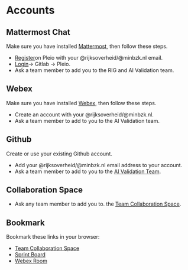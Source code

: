 # Accounts

## Mattermost Chat

Make sure you have installed [Mattermost](Dev-machine.md), then follow these steps.

- [Register](https://realisatieibds.pleio.nl/register)on Pleio with your @rijksoverheid/@minbzk.nl email.
- [Login](https://digilab.overheid.nl/chat/login)-> Gitlab -> Pleio.
- Ask a team member to add you to the RIG and AI Validation team.

## Webex

Make sure you have installed [Webex](Dev-machine.md), then follow these steps.

- Create an account with your @rijksoverheid/@minbzk.nl.
- Ask a team member to add to you to the AI Validation team.

## Github

Create or use your existing Github account.

- Add your @rijksoverheid/@minbzk.nl email address to your account.
- Ask a team member to add to you to the [AI Validation Team](https://github.com/orgs/MinBZK/teams/ai-validation-team).

## Collaboration Space

- Ask any team member to add you to.
  the [Team Collaboration Space](https://www.samenwerkruimten.nl/teamsites/ai-validatie-team).

## Bookmark

Bookmark these links in your browser:

- [Team Collaboration Space](https://www.samenwerkruimten.nl/teamsites/ai-validatie-team)
- [Sprint Board](https://github.com/orgs/MinBZK/projects/7)
- [Webex Room](https://rijksvideo.webex.com/rijksvideo-du/j.php?MTID=mefba1dbb67959de6461040f02aadf353)
